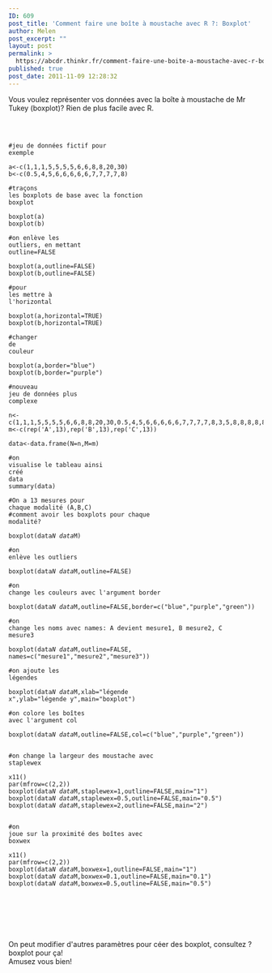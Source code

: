 ```yaml
---
ID: 609
post_title: 'Comment faire une boîte à moustache avec R ?: Boxplot'
author: Melen
post_excerpt: ""
layout: post
permalink: >
  https://abcdr.thinkr.fr/comment-faire-une-boite-a-moustache-avec-r-boxplot/
published: true
post_date: 2011-11-09 12:28:32
---
```

Vous voulez représenter vos données avec la boîte à moustache de Mr Tukey (boxplot)? Rien de plus facile avec R.<br /><br /> <pre><code><br /><br />#jeu de données fictif pour exemple<br /><br />a&lt;-c(1,1,1,5,5,5,5,6,6,8,8,20,30)<br />b&lt;-c(0.5,4,5,6,6,6,6,6,7,7,7,7,8)<br /><br />#traçons les boxplots de base avec la fonction boxplot<br /><br />boxplot(a)<br />boxplot(b)<br /><br />#on enlève les outliers, en mettant outline=FALSE<br /><br />boxplot(a,outline=FALSE)<br />boxplot(b,outline=FALSE)<br /><br />#pour les mettre à l'horizontal<br /><br />boxplot(a,horizontal=TRUE)<br />boxplot(b,horizontal=TRUE)<br /><br />#changer de couleur<br /><br />boxplot(a,border="blue")<br />boxplot(b,border="purple")<br /><br />#nouveau jeu de données plus complexe<br /><br />n&lt;-c(1,1,1,5,5,5,5,6,6,8,8,20,30,0.5,4,5,6,6,6,6,6,7,7,7,7,8,3,5,8,8,8,8,8,9,9,9,9,11,12)<br />m&lt;-c(rep('A',13),rep('B',13),rep('C',13))<br /><br />data&lt;-data.frame(N=n,M=m)<br /><br />#on visualise le tableau ainsi créé<br />data<br />summary(data)<br /><br />#On a 13 mesures pour chaque modalité (A,B,C)<br />#comment avoir les boxplots pour chaque modalité?<br /><br />boxplot(data$N~data$M)<br /><br />#on enlève les outliers <br /><br />boxplot(data$N~data$M,outline=FALSE)<br /><br />#on change les couleurs avec l'argument border<br /><br />boxplot(data$N~data$M,outline=FALSE,border=c("blue","purple","green"))<br /><br />#on change les noms avec names: A devient mesure1, B mesure2, C mesure3<br /><br />boxplot(data$N~data$M,outline=FALSE, names=c("mesure1","mesure2","mesure3"))<br /><br />#on ajoute les légendes<br /><br />boxplot(data$N~data$M,xlab="légende x",ylab="légende y",main="boxplot")<br /><br />#on colore les boîtes avec l'argument col<br /><br />boxplot(data$N~data$M,outline=FALSE,col=c("blue","purple","green"))<br /><br /> #on change la largeur des moustache avec staplewex<br /><br />x11()<br />par(mfrow=c(2,2))<br />boxplot(data$N~data$M,staplewex=1,outline=FALSE,main="1")<br />boxplot(data$N~data$M,staplewex=0.5,outline=FALSE,main="0.5")<br />boxplot(data$N~data$M,staplewex=2,outline=FALSE,main="2")<br /> <br /> <br />#on joue sur la proximité des boîtes avec boxwex<br /><br />x11()<br />par(mfrow=c(2,2))<br />boxplot(data$N~data$M,boxwex=1,outline=FALSE,main="1")<br />boxplot(data$N~data$M,boxwex=0.1,outline=FALSE,main="0.1")<br />boxplot(data$N~data$M,boxwex=0.5,outline=FALSE,main="0.5")<br /><br /> <br /><br /></code></pre> <br /><br />On peut modifier d'autres paramètres pour céer des boxplot, consultez ?boxplot pour ça!<br />Amusez vous bien!